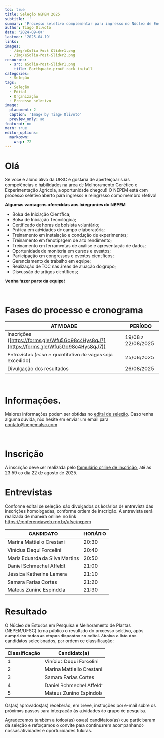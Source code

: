 ```yaml
---
toc: true
title: Seleção NEPEM 2025
subtitle: ''
summary: 'Processo seletivo complementar para ingresso no Núcleo de Ensinos e Pesquisas em Experimentação e Melhoramento Vegetal (NEPEM).'
author: Tiago Olivoto
date: '2024-09-08'
lastmod: '2025-08-19'
links:
images:
  - /img/eSolia-Post-Slider1.png
  - /img/eSolia-Post-Slider2.png
resources:
  - src: eSolia-Post-Slider1.png
    title: Earthquake-proof rack install
categories:
  - Seleção
tags:
  - Seleção
  - Edital
  - Organização
  - Processo seletivo
image:
  placement: 2
  caption: 'Image by Tiago Olivoto'
  preview_only: no
featured: no
math: true
editor_options:
  markdown:
    wrap: 72
---
```


<script src="https://kit.fontawesome.com/1f72d6921a.js" crossorigin="anonymous"></script>


# Olá

Se você é aluno ativo da UFSC e gostaria de aperfeiçoar suas
competências e habilidades na área de Melhoramento Genético e
Experimentação Agrícola, a oportunidade chegou!! O NEPEM está com
processo seletivo aberto para ingresso e reingresso como membro efetivo!

**Algumas vantagens oferecidas aos integrantes do NEPEM**

-   Bolsa de Iniciação Científica;
-   Bolsa de Iniciação Tecnológica;
-   Certificado de horas de bolsista voluntário;
-   Prática em atividades de campo e laboratório;
-   Treinamento em instalação e condução de experimentos;
-   Treinamento em fenotipagem de alto rendimento;
-   Treinamento em ferramentas de análise e apresentação de dados;
-   Oportunidade de monitoria em cursos e eventos;
-   Participação em congressos e eventos científicos;
-   Gerenciamento de trabalho em equipe;
-   Realização de TCC nas áreas de atuação do grupo;
-   Discussão de artigos científicos;

**Venha fazer parte da equipe!**

<br>

# <i class="fas fa-clock"></i> Fases do processo e cronograma

| ATIVIDADE                                                               | PERÍODO            |
|---------------------------------------------------|---------------------|
| Inscrições ([https://forms.gle/Wfu5Go98c4Hys8qJ7](https://forms.gle/Wfu5Go98c4Hys8qJ7)) | 19/08 a 22/08/2025 |
| Entrevistas (caso o quantitativo de vagas seja excedido)                | 25/08/2025    |
| Divulgação dos resultados                                              | 26/08/2025        |

<br>

# <i class="fas fa-file-pdf"></i> Informações.
Maiores informações podem ser obtidas no [edital de seleção](edital_2025_02_assinado.pdf). Caso tenha alguma dúvida, não hesite em enviar um email para contato@nepemufsc.com

<br>

# <i class="fas fa-file-export"></i> Inscrição

A inscrição deve ser realizada pelo [formulário online de
inscrição](https://forms.gle/Wfu5Go98c4Hys8qJ7), até as 23:59 do dia 22
de agosto de 2025.

# Entrevistas

Conforme edital de seleção, são divulgados os horários de entrevista das inscrições homologadas, conforme ordem de inscrição. A entrevista será realizada de maneira online, no link https://conferenciaweb.rnp.br/ufsc/nepem

| CANDIDATO                             | HORÁRIO |
|---------------------------------------|---------|
| Marina Mattiello Crestani             |20:30    |
| Vinícius Dequi Forcelini              |20:40    |
| Maria Eduarda da Silva Martins        |20:50    |
| Daniel Schmechel Affeldt              |21:00    |
| Jéssica Katherine Lamera              |21:10    |
| Samara Farias Cortes                  |21:20    |
| Mateus Zunino Espindola               |21:30    |


# Resultado


O Núcleo de Estudos em Pesquisa e Melhoramento de Plantas (NEPEM/UFSC) torna público o resultado do processo seletivo, após cumpridas todas as etapas dispostas no edital. Abaixo a lista dos candidatos selecionados, por ordem de classificação:

| Classificação | Candidato(a)   |
| -- | ------------------------- |
| 1  | Vinícius Dequi Forcelini  |
| 2  | Marina Mattiello Crestani |
| 3  | Samara Farias Cortes      |
| 4  | Daniel Schmechel Affeldt  |
| 5  | Mateus Zunino Espindola   |

Os(as) aprovados(as) receberão, em breve, instruções por e-mail sobre os próximos passos para integração às atividades do grupo de pesquisa.

Agradecemos também a todos(as) os(as) candidatos(as) que participaram da seleção e reforçamos o convite para continuarem acompanhando nossas atividades e oportunidades futuras.
